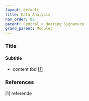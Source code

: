 ```yaml
---
layout: default
title: Data Analysis
nav_order: 02
parent: Central > Heating Signature
grand_parent: Modules
---
```


### Title
#### Subtitle
- content tbd <a href="#referencename">[1]</a>

### References
<a id="referencename">[1]</a> referende <br>